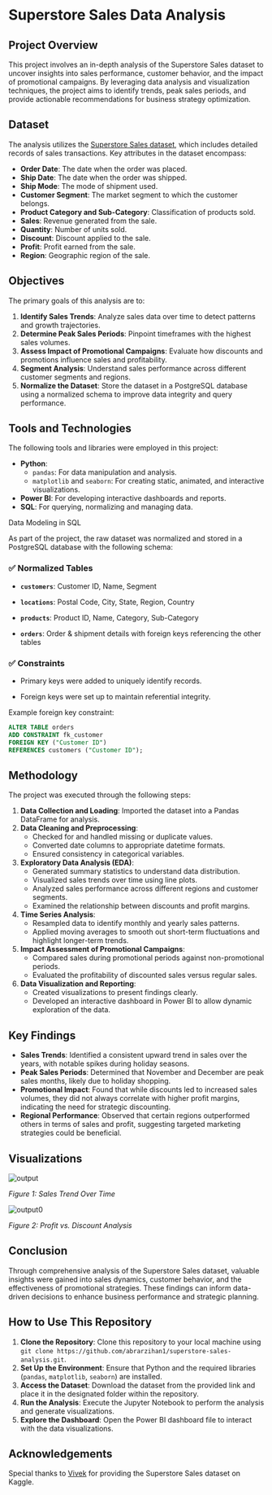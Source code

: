 # Superstore Sales Data Analysis

## Project Overview

This project involves an in-depth analysis of the Superstore Sales dataset to uncover insights into sales performance, customer behavior, and the impact of promotional campaigns. By leveraging data analysis and visualization techniques, the project aims to identify trends, peak sales periods, and provide actionable recommendations for business strategy optimization.

## Dataset

The analysis utilizes the [Superstore Sales dataset](https://www.kaggle.com/datasets/vivek468/superstore-dataset-final), which includes detailed records of sales transactions. Key attributes in the dataset encompass:

- **Order Date**: The date when the order was placed.
- **Ship Date**: The date when the order was shipped.
- **Ship Mode**: The mode of shipment used.
- **Customer Segment**: The market segment to which the customer belongs.
- **Product Category and Sub-Category**: Classification of products sold.
- **Sales**: Revenue generated from the sale.
- **Quantity**: Number of units sold.
- **Discount**: Discount applied to the sale.
- **Profit**: Profit earned from the sale.
- **Region**: Geographic region of the sale.

## Objectives

The primary goals of this analysis are to:

1. **Identify Sales Trends**: Analyze sales data over time to detect patterns and growth trajectories.
2. **Determine Peak Sales Periods**: Pinpoint timeframes with the highest sales volumes.
3. **Assess Impact of Promotional Campaigns**: Evaluate how discounts and promotions influence sales and profitability.
4. **Segment Analysis**: Understand sales performance across different customer segments and regions.
5. **Normalize the Dataset**: Store the dataset in a PostgreSQL database using a normalized schema to improve data integrity and query performance.

## Tools and Technologies

The following tools and libraries were employed in this project:

- **Python**:
  - `pandas`: For data manipulation and analysis.
  - `matplotlib` and `seaborn`: For creating static, animated, and interactive visualizations.
- **Power BI**: For developing interactive dashboards and reports.
- **SQL**: For querying, normalizing and managing data.

Data Modeling in SQL

As part of the project, the raw dataset was normalized and stored in a PostgreSQL database with the following schema:

### ✅ Normalized Tables

- **`customers`**: Customer ID, Name, Segment
    
- **`locations`**: Postal Code, City, State, Region, Country
    
- **`products`**: Product ID, Name, Category, Sub-Category
    
- **`orders`**: Order & shipment details with foreign keys referencing the other tables
    

### ✅ Constraints

- Primary keys were added to uniquely identify records.
    
- Foreign keys were set up to maintain referential integrity.
    

Example foreign key constraint:

```sql
ALTER TABLE orders
ADD CONSTRAINT fk_customer
FOREIGN KEY ("Customer ID")
REFERENCES customers ("Customer ID");
```


## Methodology

The project was executed through the following steps:

1. **Data Collection and Loading**: Imported the dataset into a Pandas DataFrame for analysis.
2. **Data Cleaning and Preprocessing**:
   - Checked for and handled missing or duplicate values.
   - Converted date columns to appropriate datetime formats.
   - Ensured consistency in categorical variables.
3. **Exploratory Data Analysis (EDA)**:
   - Generated summary statistics to understand data distribution.
   - Visualized sales trends over time using line plots.
   - Analyzed sales performance across different regions and customer segments.
   - Examined the relationship between discounts and profit margins.
4. **Time Series Analysis**:
   - Resampled data to identify monthly and yearly sales patterns.
   - Applied moving averages to smooth out short-term fluctuations and highlight longer-term trends.
5. **Impact Assessment of Promotional Campaigns**:
   - Compared sales during promotional periods against non-promotional periods.
   - Evaluated the profitability of discounted sales versus regular sales.
6. **Data Visualization and Reporting**:
   - Created visualizations to present findings clearly.
   - Developed an interactive dashboard in Power BI to allow dynamic exploration of the data.

## Key Findings

- **Sales Trends**: Identified a consistent upward trend in sales over the years, with notable spikes during holiday seasons.
- **Peak Sales Periods**: Determined that November and December are peak sales months, likely due to holiday shopping.
- **Promotional Impact**: Found that while discounts led to increased sales volumes, they did not always correlate with higher profit margins, indicating the need for strategic discounting.
- **Regional Performance**: Observed that certain regions outperformed others in terms of sales and profit, suggesting targeted marketing strategies could be beneficial.

## Visualizations

![output](https://github.com/user-attachments/assets/23bcfe5b-7610-4fe6-8760-a5e12d364f4d)


*Figure 1: Sales Trend Over Time*

![output0](https://github.com/user-attachments/assets/008953d7-5eaf-44eb-9af5-fa3cad8eaf98)


*Figure 2: Profit vs. Discount Analysis*

## Conclusion

Through comprehensive analysis of the Superstore Sales dataset, valuable insights were gained into sales dynamics, customer behavior, and the effectiveness of promotional strategies. These findings can inform data-driven decisions to enhance business performance and strategic planning.

## How to Use This Repository

1. **Clone the Repository**: Clone this repository to your local machine using `git clone https://github.com/abrarzihan1/superstore-sales-analysis.git`.
2. **Set Up the Environment**: Ensure that Python and the required libraries (`pandas`, `matplotlib`, `seaborn`) are installed.
3. **Access the Dataset**: Download the dataset from the provided link and place it in the designated folder within the repository.
4. **Run the Analysis**: Execute the Jupyter Notebook to perform the analysis and generate visualizations.
5. **Explore the Dashboard**: Open the Power BI dashboard file to interact with the data visualizations.

## Acknowledgements

Special thanks to [Vivek](https://www.kaggle.com/vivek468) for providing the Superstore Sales dataset on Kaggle.

